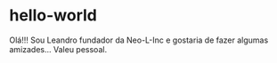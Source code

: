# hello-world

Olá!!!
Sou Leandro fundador da Neo-L-Inc e gostaria de fazer algumas amizades...
Valeu pessoal.
